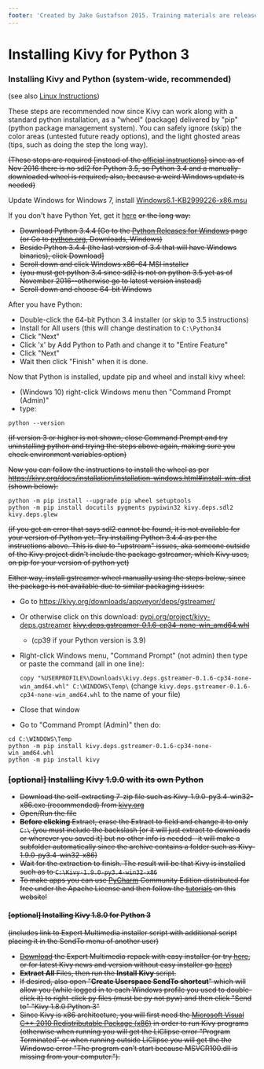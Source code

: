 ```yaml
---
footer: 'Created by Jake Gustafson 2015. Training materials are released under the [Creative Commons Attribution Sharealike 3.0](https://creativecommons.org/licenses/by-sa/3.0/us/) license.'
---
```

# Installing Kivy for Python 3

### Installing Kivy and Python (system-wide, recommended)

(see also [Linux Instructions](installing-kivy-linux.md))

These steps are recommended now since Kivy can work along with a
standard python installation, as a "wheel" (package) delivered by "pip"
(python package management system). You can safely ignore (skip) the
color areas (untested future ready options), and the light ghosted
areas (tips, such as doing the step the long way).

~~(These steps are required \[instead of the [official
instructions](https://kivy.org/docs/installation/installation-windows.html)\]
since as of Nov 2016 there is no sdl2 for Python 3.5, so Python 3.4 and
a manually-downloaded wheel is required; also, because a weird Windows
update is needed)~~

Update Windows
for Windows 7, install [Windows6.1-KB2999226-x86.msu](https://www.microsoft.com/en-us/download/details.aspx?id=49077)

If you don't have Python Yet, get it [here](https://www.python.org/ftp/python/3.4.4/python-3.4.4.amd64.msi)
~~or the long way:~~

- ~~Download Python 3.4.4 \[Go to the [Python Releases for
  Windows](https://www.python.org/downloads/windows) page (or Go to
  [python.org](http://www.python.org/), Downloads, Windows)~~
- ~~Beside Python 3.4.4 (the last version of 3.4 that will have Windows
  binaries), click Download\]~~
- ~~Scroll down and click Windows x86-64 MSI installer~~
- ~~(you must get python 3.4 since sdl2 is not on python 3.5 yet as of
  November 2016--otherwise go to latest version instead)~~
- ~~Scroll down and choose 64-bit Windows~~


After you have Python:
- Double-click the 64-bit Python 3.4 installer (or skip to 3.5 instructions)
- Install for All users (this will change destination to `C:\Python34`
- Click "Next"
- Click 'x' by Add Python to Path and change it to "Entire Feature"
- Click "Next"
- Wait then click "Finish" when it is done.

Now that Python is installed, update pip and wheel and install kivy
wheel:
- (Windows 10) right-click Windows menu then "Command Prompt (Admin)"
- type:
```
python --version
```

~~(if version 3 or higher is not shown, close Command Prompt and try
uninstalling python and trying the steps above again, making sure you
check environment variables option)~~

~~Now you can follow the instructions to install the wheel as per
https://kivy.org/docs/installation/installation-windows.html#install-win-dist
(shown below):~~
```
python -m pip install --upgrade pip wheel setuptools
python -m pip install docutils pygments pypiwin32 kivy.deps.sdl2 kivy.deps.glew
```

~~(if you get an error that says sdl2 cannot be found, it is not
available for your version of Python yet. Try installing Python 3.4.4
as per the instructions above. This is due to "upstream" issues, aka
someone outside of the Kivy project didn't include the package
gstreamer, which Kivy uses, on pip for your version of python yet)~~

~~Either way, install gstreamer wheel manually using the steps below,
since the package is not available due to similar packaging issues:~~
- Go to https://kivy.org/downloads/appveyor/deps/gstreamer/
- Or otherwise click on this download:
  [pypi.org/project/kivy-deps.gstreamer](https://pypi.org/project/kivy-deps.gstreamer/#files)
  ~~[kivy.deps.gstreamer-0.1.6-cp34-none-win\_amd64.whl](https://kivy.org/downloads/appveyor/deps/gstreamer/kivy.deps.gstreamer-0.1.6-cp34-none-win_amd64.whl)~~
  - (cp39 if your Python version is 3.9)
- Right-click Windows menu, "Command Prompt"
  (not admin) then type or paste the command (all in one line):

  `copy "%USERPROFILE%\Downloads\kivy.deps.gstreamer-0.1.6-cp34-none-win_amd64.whl" C:\WINDOWS\Temp\`
  (change `kivy.deps.gstreamer-0.1.6-cp34-none-win_amd64.whl` to the name of your file)

- Close that window

- Go to "Command Prompt (Admin)" then do:

```
cd C:\WINDOWS\Temp
python -m pip install kivy.deps.gstreamer-0.1.6-cp34-none-win_amd64.whl
python -m pip install kivy
```



### ~~\[optional\] Installing Kivy 1.9.0 with its own Python~~

- ~~Download the self-extracting 7-zip file such as
  Kivy-1.9.0-py3.4-win32-x86.exe (recommended) from
  [kivy.org](http://kivy.org/#download)~~
- ~~Open/Run the file~~
- ~~**Before clicking** Extract, erase the Extract to field and change
  it to only `C:\` (you must include the backslash \[or it will just
  extract to downloads or wherever you saved it\] but no other info is
  needed--it will make a subfolder automatically since the archive
  contains a folder such as Kivy-1.9.0-py3.4-win32-x86)~~
- ~~Wait for the extraction to finish. The result will be that Kivy is
  installed such as to `C:\Kivy-1.9.0-py3.4-win32-x86`~~
- ~~To make apps you can use [PyCharm](kivy-pycharm.md)
  Community Edition distributed for free under the Apache License and
  then follow the [tutorials](tutorials.md) on this website!~~

#### ~~\[optional\] Installing Kivy 1.8.0 for Python 3~~

~~(includes link to Expert Multimedia installer script with additional
script placing it in the SendTo menu of another user)~~

- ~~[Download](http://expertmultimedia.com/downloads/Kivy-1.8.0-py3.3-win32-with-expertmultimedia-installer.zip)
  the Expert Multimedia repack with easy installer (or try
  [here](http://www.expertmultimedia.com/downloads), or for latest Kivy
  news and version without easy installer go
  [here](http://www.kivy.org/))~~
- ~~**Extract All** Files, then run the **Install** **Kivy** script.~~
- ~~If desired, also open "**Create Userspace SendTo shortcut**" which
  will allow you (while logged in to each Windows profile you used to
  double-click it) to right-click py files (must be py not pyw) and
  then click "Send to" "Kivy 1.8.0 Python 3"~~
- ~~Since Kivy is x86 architecture, you will first need the [Microsoft
  Visual C++ 2010 Redistributable Package
  (x86)](http://www.microsoft.com/en-us/download/confirmation.aspx?id=5555)
  in order to run Kivy programs (otherwise when running you will get
  the LiClipse error "Program Terminated" or when running outside
  LiClipse you will get the the Windowse error "The program can’t start
  because MSVCR100.dll is missing from your computer.").~~


